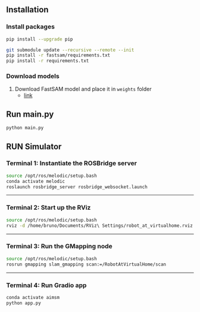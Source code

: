 ## Installation

### Install packages

```bash
pip install --upgrade pip

git submodule update --recursive --remote --init
pip install -r fastsam/requirements.txt
pip install -r requirements.txt
```

### Download models

1. Download FastSAM model and place it in `weights` folder
   - [link](https://drive.google.com/file/d/1m1sjY4ihXBU1fZXdQ-Xdj-mDltW-2Rqv/view?usp=sharing)

## Run main.py

```bash
python main.py
```

## RUN Simulator

### Terminal 1: Instantiate the ROSBridge server

```bash
source /opt/ros/melodic/setup.bash
conda activate melodic
roslaunch rosbridge_server rosbridge_websocket.launch
```

---

### Terminal 2: Start up the RViz

```bash
source /opt/ros/melodic/setup.bash
rviz -d /home/bruno/Documents/RViz\ Settings/robot_at_virtualhome.rviz
```

---

### Terminal 3: Run the GMapping node

```bash
source /opt/ros/melodic/setup.bash
rosrun gmapping slam_gmapping scan:=/RobotAtVirtualHome/scan
```

---

### Terminal 4: Run Gradio app

```bash
conda activate aimsm
python app.py
```
